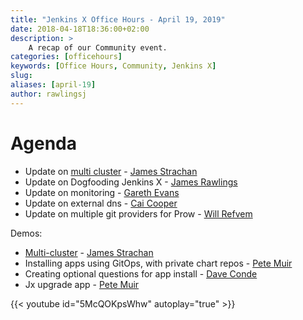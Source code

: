 ```yaml
---
title: "Jenkins X Office Hours - April 19, 2019"
date: 2018-04-18T18:36:00+02:00
description: >
    A recap of our Community event.
categories: [officehours]
keywords: [Office Hours, Community, Jenkins X]
slug: 
aliases: [april-19]
author: rawlingsj
---
```


# Agenda

- Update on [multi cluster](/getting-started/multi-cluster/) - [James Strachan](https://twitter.com/jstrachan)
- Update on Dogfooding Jenkins X - [James Rawlings](https://twitter.com/)
- Update on monitoring - [Gareth Evans](https://twitter.com/garethbryncyn)
- Update on external dns - [Cai Cooper](https://twitter.com/cagiti)
- Update on multiple git providers for Prow - [Will Refvem](https://twitter.com/wildwillberry)

Demos:
- [Multi-cluster](/getting-started/multi-cluster/) - [James Strachan](https://twitter.com/jstrachan)
- Installing apps using GitOps, with private chart repos - [Pete Muir](https://twitter.com/plmuir) 
- Creating optional questions for app install - [Dave Conde](https://twitter.com/davidconde)
- Jx upgrade app - [Pete Muir](https://twitter.com/plmuir) 


{{< youtube id="5McQOKpsWhw" autoplay="true" >}}